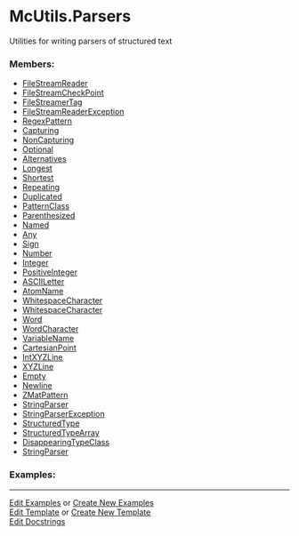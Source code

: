 # <a id="McUtils.Parsers">McUtils.Parsers</a>
    
Utilities for writing parsers of structured text

### Members:

  - [FileStreamReader](Parsers/FileStreamer/FileStreamReader.md)
  - [FileStreamCheckPoint](Parsers/FileStreamer/FileStreamCheckPoint.md)
  - [FileStreamerTag](Parsers/FileStreamer/FileStreamerTag.md)
  - [FileStreamReaderException](Parsers/FileStreamer/FileStreamReaderException.md)
  - [RegexPattern](Parsers/RegexPatterns/RegexPattern.md)
  - [Capturing](Parsers/RegexPatterns/Capturing.md)
  - [NonCapturing](Parsers/RegexPatterns/NonCapturing.md)
  - [Optional](Parsers/RegexPatterns/Optional.md)
  - [Alternatives](Parsers/RegexPatterns/Alternatives.md)
  - [Longest](Parsers/RegexPatterns/Longest.md)
  - [Shortest](Parsers/RegexPatterns/Shortest.md)
  - [Repeating](Parsers/RegexPatterns/Repeating.md)
  - [Duplicated](Parsers/RegexPatterns/Duplicated.md)
  - [PatternClass](Parsers/RegexPatterns/PatternClass.md)
  - [Parenthesized](Parsers/RegexPatterns/Parenthesized.md)
  - [Named](Parsers/RegexPatterns/Named.md)
  - [Any](Parsers/RegexPatterns/Any.md)
  - [Sign](Parsers/RegexPatterns/Sign.md)
  - [Number](Parsers/RegexPatterns/Number.md)
  - [Integer](Parsers/RegexPatterns/Integer.md)
  - [PositiveInteger](Parsers/RegexPatterns/PositiveInteger.md)
  - [ASCIILetter](Parsers/RegexPatterns/ASCIILetter.md)
  - [AtomName](Parsers/RegexPatterns/AtomName.md)
  - [WhitespaceCharacter](Parsers/RegexPatterns/WhitespaceCharacter.md)
  - [WhitespaceCharacter](Parsers/RegexPatterns/WhitespaceCharacter.md)
  - [Word](Parsers/RegexPatterns/Word.md)
  - [WordCharacter](Parsers/RegexPatterns/WordCharacter.md)
  - [VariableName](Parsers/RegexPatterns/VariableName.md)
  - [CartesianPoint](Parsers/RegexPatterns/CartesianPoint.md)
  - [IntXYZLine](Parsers/RegexPatterns/IntXYZLine.md)
  - [XYZLine](Parsers/RegexPatterns/XYZLine.md)
  - [Empty](Parsers/RegexPatterns/Empty.md)
  - [Newline](Parsers/RegexPatterns/Newline.md)
  - [ZMatPattern](Parsers/RegexPatterns/ZMatPattern.md)
  - [StringParser](Parsers/StringParser/StringParser.md)
  - [StringParserException](Parsers/StringParser/StringParserException.md)
  - [StructuredType](Parsers/StructuredType/StructuredType.md)
  - [StructuredTypeArray](Parsers/StructuredType/StructuredTypeArray.md)
  - [DisappearingTypeClass](Parsers/StructuredType/DisappearingTypeClass.md)
  - [StringParser](Parsers/StringParser/StringParser.md)

### Examples:



___

[Edit Examples](https://github.com/McCoyGroup/References/edit/gh-pages/Documentation/examples/McUtils/Parsers.md) or 
[Create New Examples](https://github.com/McCoyGroup/References/new/gh-pages/?filename=Documentation/examples/McUtils/Parsers.md) <br/>
[Edit Template](https://github.com/McCoyGroup/References/edit/gh-pages/Documentation/templates/McUtils/Parsers.md) or 
[Create New Template](https://github.com/McCoyGroup/References/new/gh-pages/?filename=Documentation/templates/McUtils/Parsers.md) <br/>
[Edit Docstrings](https://github.com/McCoyGroup/McUtils/edit/master/Parsers/__init__.py?message=Update%20Docs)